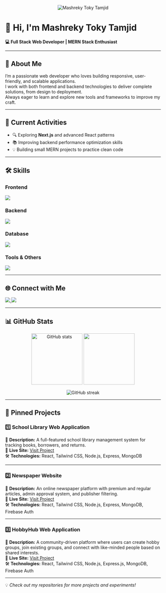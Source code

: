 <!-- Banner -->
<p align="center">
  <img src="https://ibb.co.com/JWXr7cB6" alt="Mashreky Toky Tamjid" />
</p>

# 👋 Hi, I'm Mashreky Toky Tamjid
**💻 Full Stack Web Developer | MERN Stack Enthusiast**

---

## 📌 About Me
I’m a passionate web developer who loves building responsive, user-friendly, and scalable applications.  
I work with both frontend and backend technologies to deliver complete solutions, from design to deployment.  
Always eager to learn and explore new tools and frameworks to improve my craft.  

---

## 🚀 Current Activities
- 🔍 Exploring **Next.js** and advanced React patterns  
- 📚 Improving backend performance optimization skills  
- 💡 Building small MERN projects to practice clean code  

---

## 🛠 Skills

### **Frontend**
<p>
  <img src="https://skillicons.dev/icons?i=html,css,tailwind,js,react" />
</p>

### **Backend**
<p>
  <img src="https://skillicons.dev/icons?i=nodejs,express" />
</p>

### **Database**
<p>
  <img src="https://skillicons.dev/icons?i=mongodb" />
</p>

### **Tools & Others**
<p>
  <img src="https://skillicons.dev/icons?i=git,github,vscode,netlify,vercel" />
</p>

---

## 🌐 Connect with Me
<p>
  <a href="https://github.com/prothush" target="_blank">
    <img src="https://skillicons.dev/icons?i=github" />
  </a>
  <a href="https://www.linkedin.com/in/prothush" target="_blank">
    <img src="https://skillicons.dev/icons?i=linkedin" />
  </a>
</p>

---

## 📊 GitHub Stats
<p align="center">
  <img src="https://github-readme-stats.vercel.app/api?username=prothush&show_icons=true&theme=tokyonight" alt="GitHub stats" height="165"/>
  <img src="https://github-readme-stats.vercel.app/api/top-langs/?username=prothush&layout=compact&theme=tokyonight" height="165"/>
</p>

<p align="center">
  <img src="https://github-readme-streak-stats.herokuapp.com/?user=prothush&theme=tokyonight" alt="GitHub streak" />
</p>

---

## 📌 Pinned Projects

### 1️⃣ School Library Web Application
📄 **Description:** A full-featured school library management system for tracking books, borrowers, and returns.  
🔗 **Live Site:** [Visit Project](https://schoollibrary.netlify.app/)  
🛠 **Technologies:** React, Tailwind CSS, Node.js, Express, MongoDB  

---

### 2️⃣ Newspaper Website
📄 **Description:** An online newspaper platform with premium and regular articles, admin approval system, and publisher filtering.  
🔗 **Live Site:** [Visit Project](https://thenationaltimes.netlify.app/)  
🛠 **Technologies:** React, Tailwind CSS, Node.js, Express, MongoDB, Firebase Auth  

---

### 3️⃣ HobbyHub Web Application
📄 **Description:** A community-driven platform where users can create hobby groups, join existing groups, and connect with like-minded people based on shared interests.  
🔗 **Live Site:** [Visit Project](https://hobbyhubs.netlify.app/)  
🛠 **Technologies:** React, Tailwind CSS, Node.js, Express.js, MongoDB, Firebase Auth  


---

💡 *Check out my repositories for more projects and experiments!*
